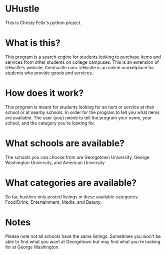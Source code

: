 # UHustle
This is Christy Felix's python project.

# What is this?
This program is a search engine for students looking to purchase items and services from other students on college campuses.
This is an extension of UHustle's website, theuhustle.com. UHustle is an online marketplace for students who provide goods and services.

# How does it work?
This program is meant for students looking for an item or service at their school or at nearby schools.
In order for the program to tell you what items are available. The user (you) needs to tell the program your name, your school, and the category you're looking for.

# What schools are available?
The schools you can choose from are Georgetown University, George Washington University, and American University

# What categories are available?
So far, hustlers only posted listings in these available categories: Food/Drink, Entertainment, Media, and Beauty.

# Notes
Please note not all schools have the same listings. Sometimes you won't be able to find what you want at Georgetown but may find what you're looking for at George Washington.